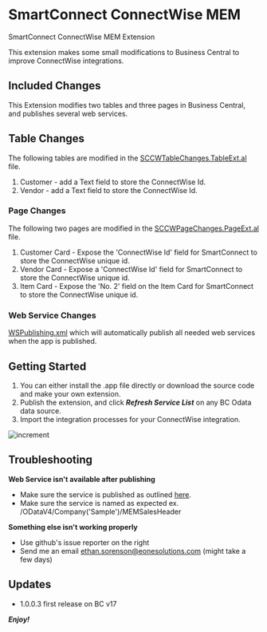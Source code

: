 # SmartConnect ConnectWise MEM
 SmartConnect ConnectWise MEM Extension

This extension makes some small modifications to Business Central to improve ConnectWise integrations.

## Included Changes

This Extension modifies two tables and three pages in Business Central, and publishes several web services.

## Table Changes
The following tables are modified in the [SCCWTableChanges.TableExt.al](SCCWTableChanges.TableExt.al) file.

1. Customer - add a Text field to store the ConnectWise Id.
2. Vendor - add a Text field to store the ConnectWise Id.

### Page Changes
The following two pages are modified in the [SCCWPageChanges.PageExt.al](SCCWPageChanges.PageExt.al) file.

1. Customer Card - Expose the 'ConnectWise Id' field for SmartConnect to store the ConnectWise unique id.
2. Vendor Card - Expose a 'ConnectWise Id' field for SmartConnect to store the ConnectWise unique id.
3. Item Card - Expose the 'No. 2' field on the Item Card for SmartConnect to store the ConnectWise unique id.

### Web Service Changes

[WSPublishing.xml](WSPublishing.xml) which will automatically publish all needed web services when the app is published.

## Getting Started

1. You can either install the .app file directly or download the source code and make your own extension.
2. Publish the extension, and click ***Refresh Service List*** on any BC Odata data source.
3. Import the integration processes for your ConnectWise integration.

![increment](https://i.imgur.com/ENxN3bc.jpg)

## Troubleshooting

**Web Service isn't available after publishing**

- Make sure the service is published as outlined [here](https://docs.microsoft.com/en-us/dynamics365/business-central/across-how-publish-web-service "documentation").
- Make sure the service is named as expected ex. /ODataV4/Company('Sample')/MEMSalesHeader

**Something else isn't working properly**

- Use github's issue reporter on the right
- Send me an email ethan.sorenson@eonesolutions.com (might take a few days)

## Updates

- 1.0.0.3 first release on BC v17

***Enjoy!***
